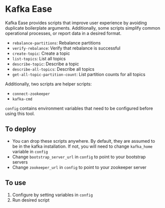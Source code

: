 # Kafka Ease
Kafka Ease provides scripts that improve user experience by avoiding duplicate boilerplate arguments.
Additionally, some scripts simplify common operational processes, or report data in a desired format.

* `rebalance-partitions`: Rebalance partitions
* `verify-rebalance`: Verify that rebalance is successful
* `create-topic`: Create a topic
* `list-topics`: List all topics
* `describe-topic`: Describe a topic
* `describe-all-topics`: Describe all topics
* `get-all-topic-partition-count`: List partition counts for all topics

Additionally, two scripts are helper scripts:
* `connect-zookeeper`
* `kafka-cmd`

`config` contains environment variables that need to be configured before using this tool.

## To deploy
* You can drop these scripts anywhere. By default, they are assumed to be in the kafka installation. If not, you will need to change `kafka_home` variable in `config`
* Change `bootstrap_server_url` in `config` to point to your bootstrap servers
* Change `zookeeper_url` in `config` to point to your zookeeper server

## To use
1. Configure by setting variables in `config`
2. Run desired script
